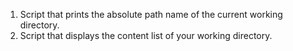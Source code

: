 1. Script that prints the absolute path name of the current working directory.
2. Script that displays the content list of your working directory.
